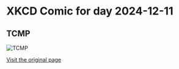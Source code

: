 
# XKCD Comic for day 2024-12-11

## TCMP

![TCMP](https://imgs.xkcd.com/comics/tcmp.png "A big obstacle in experimenting with the mind's dream-simulation-engine is holding onto the details as you wake up.  With TCMP you can bring back any information you want.")

[Visit the original page](https://xkcd.com/269/)

